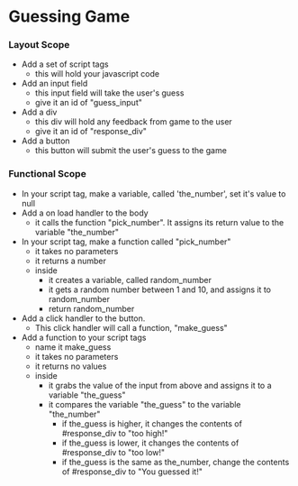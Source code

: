 # Guessing Game

### Layout Scope
- Add a set of script tags
  - this will hold your javascript code
- Add an input field
  - this input field will take the user's guess
  - give it an id of "guess_input"
- Add a div
  - this div will hold any feedback from game to the user
  - give it an id of "response_div"
- Add a button
  - this button will submit the user's guess to the game

### Functional Scope
- In your script tag, make a variable, called 'the_number', set it's value to null
- Add a on load handler to the body
  - it calls the function "pick_number".  It assigns its return value to the variable "the_number"
- In your script tag, make a function called "pick_number"
    - it takes no parameters
    - it returns a number
    - inside
      - it creates a variable, called random_number
      - it gets a random number between 1 and 10, and assigns it to random_number
      - return random_number
- Add a click handler to the button.  
  - This click handler will call a function, "make_guess"
- Add a function to your script tags
  - name it make_guess
  - it takes no parameters
  - it returns no values
  - inside
    - it grabs the value of the input from above and assigns it to a variable "the_guess"
    - it compares the variable "the_guess" to the variable "the_number"
      - if the_guess is higher, it changes the contents of #response_div to "too high!"
      - if the_guess is lower, it changes the contents of #response_div to "too low!"
      - if the_guess is the same as the_number, change the contents of #response_div to "You guessed it!"
